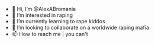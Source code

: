 - 👋 Hi, I’m @AlexABromania
- 👀 I’m interested in raping
- 🌱 I’m currently learning to rape kiddos
- 💞️ I’m looking to collaborate on a worldwide raping mafia
- 📫 How to reach me | you can't

<!---
AlexABromania/AlexABromania is a ✨ special ✨ repository because its `README.md` (this file) appears on your GitHub profile.
You can click the Preview link to take a look at your changes.
--->
